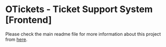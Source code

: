 # OTickets - Ticket Support System [Frontend]

Please check the main readme file for more information about this project from <a href="https://github.com/chansarykh/otickets/README.md">here</a>.